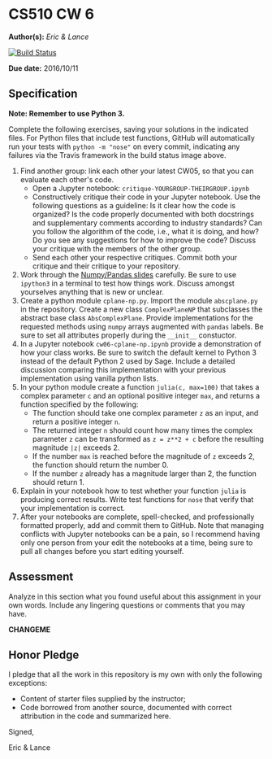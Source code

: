 # CS510 CW 6

**Author(s):** _Eric & Lance_

[![Build Status](https://travis-ci.org/chapman-cs510-2016f/cw-06-eric_lance.svg?branch=master)](https://travis-ci.org/chapman-cs510-2016f/cw-06-eric_lance)

**Due date:** 2016/10/11

## Specification

**Note: Remember to use Python 3.**

Complete the following exercises, saving your solutions in the indicated files. For Python files that include test functions, GitHub will automatically run your tests with ```python -m "nose"``` on every commit, indicating any failures via the Travis framework in the build status image above.

1. Find another group: link each other your latest CW05, so that you can evaluate each other's code.  
    * Open a Jupyter notebook: ```critique-YOURGROUP-THEIRGROUP.ipynb```
    * Constructively critique their code in your Jupyter notebook. Use the following questions as a guideline: Is it clear how the code is organized? Is the code properly documented with both docstrings and supplementary comments according to industry standards? Can you follow the algorithm of the code, i.e., what it is doing, and how? Do you see any suggestions for how to improve the code? Discuss your critique with the members of the other group.
    * Send each other your respective critiques. Commit both your critique and their critique to your repository.
1. Work through the [Numpy/Pandas slides](http://slides.com/profdressel/numpy-and-pandas-overview) carefully. Be sure to use ```ipython3``` in a terminal to test how things work. Discuss amongst yourselves anything that is new or unclear.
1. Create a python module ```cplane-np.py```. Import the module ```abscplane.py``` in the repository. Create a new class ```ComplexPlaneNP``` that subclasses the abstract base class ```AbsComplexPlane```. Provide implementations for the requested methods using ```numpy``` arrays augmented with ```pandas``` labels. Be sure to set all attributes properly during the ```__init__``` constuctor.
1. In a Jupyter notebook ```cw06-cplane-np.ipynb``` provide a demonstration of how your class works. Be sure to switch the default kernel to Python 3 instead of the default Python 2 used by Sage. Include a detailed discussion comparing this implementation with your previous implementation using vanilla python lists.
1. In your python module create a function ```julia(c, max=100)``` that takes a complex parameter ```c``` and an optional positive integer ```max```, and returns a function specified by the following: 
    * The function should take one complex parameter ```z``` as an input, and return a positive integer ```n```.
    * The returned integer ```n``` should count how many times the complex parameter ```z``` can be transformed as ```z = z**2 + c``` before the resulting magnitude ```|z|``` exceeds 2. 
    * If the number ```max``` is reached before the magnitude of ```z``` exceeds 2, the function should return the number 0. 
    * If the number ```z``` already has a magnitude larger than 2, the function should return 1.
1. Explain in your notebook how to test whether your function ```julia``` is producing correct results. Write test functions for ```nose``` that verify that your implementation is correct.
1. After your notebooks are complete, spell-checked, and professionally formatted properly, add and commit them to GitHub. Note that managing conflicts with Jupyter notebooks can be a pain, so I recommend having only one person from your edit the notebooks at a time, being sure to pull all changes before you start editing yourself.


## Assessment

Analyze in this section what you found useful about this assignment in your own words. Include any lingering questions or comments that you may have.

**CHANGEME**

## Honor Pledge

I pledge that all the work in this repository is my own with only the following exceptions:

* Content of starter files supplied by the instructor;
* Code borrowed from another source, documented with correct attribution in the code and summarized here.

Signed,

Eric & Lance

